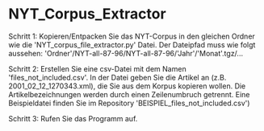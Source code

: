 # NYT_Corpus_Extractor

Schritt 1:   Kopieren/Entpacken Sie das NYT-Corpus in den gleichen Ordner wie die 'NYT_corpus_file_extractor.py' Datei.
             Der Dateipfad muss wie folgt aussehen:
             'Ordner'/NYT-all-87-96/NYT-all-87-96/'Jahr'/'Monat'.tgz/...

Schritt 2:   Erstellen Sie eine csv-Datei mit dem Namen 'files_not_included.csv'. In der Datei geben Sie die Artikel an
             (z.B. 2001_02_12_1270343.xml), die Sie aus dem Korpus kopieren wollen. Die Artikelbezeichnungen werden 
             durch einen Zeilenumbruch getrennt. Eine Beispieldatei finden Sie im Repository 
             'BEISPIEL_files_not_included.csv')

Schritt 3:   Rufen Sie das Programm auf.
             
